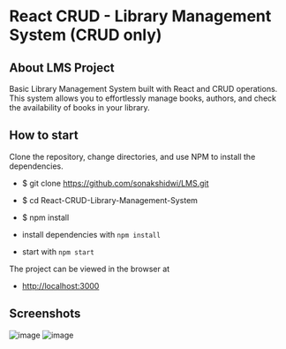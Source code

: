 # React CRUD - Library Management System (CRUD only)

## About LMS Project

Basic Library Management System built with React and CRUD operations. This system allows you to effortlessly manage books, authors, and check the availability of books in your library.

## How to start 

Clone the repository, change directories, and use NPM to install the dependencies.

- $ git clone https://github.com/sonakshidwi/LMS.git
- $ cd React-CRUD-Library-Management-System
- $ npm install

- install dependencies with `npm install`
- start with `npm start`

The project can be viewed in the browser at
- [http://localhost:3000](http://localhost:3000)

## Screenshots
![image](https://github.com/user-attachments/assets/f27dd05f-3e5e-42f4-9d9e-63a783222d75)
![image](https://github.com/user-attachments/assets/26f64c66-cf27-4681-bc80-7d242816c55c)


